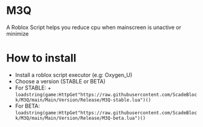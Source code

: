 # M3Q
A Roblox Script helps you reduce cpu when mainscreen is unactive or minimize
# How to install
+ Install a roblox script executor (e.g: Oxygen_U)
+ Choose a version (STABLE or BETA)
+ For STABLE: +
`loadstring(game:HttpGet"https://raw.githubusercontent.com/ScadeBlock/M3Q/main/Main/Version/Release/M3Q-stable.lua")()` 
+ For BETA:
 `loadstring(game:HttpGet"https://raw.githubusercontent.com/ScadeBlock/M3Q/main/Main/Version/Release/M3Q-beta.lua")()`
